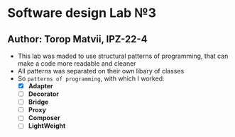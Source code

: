 # Software design Lab №3 
## Author: Torop Matvii, IPZ-22-4

- This lab was maded to use structural patterns of programming, that can make a code more readable and cleaner
- All patterns was separated on their own libary of classes
- So `patterns of programming`, with which I worked:
  - [x] **Adapter**
  - [ ] **Decorator**
  - [ ] **Bridge**
  - [ ] **Proxy**
  - [ ] **Composer**
  - [ ] **LightWeight**
